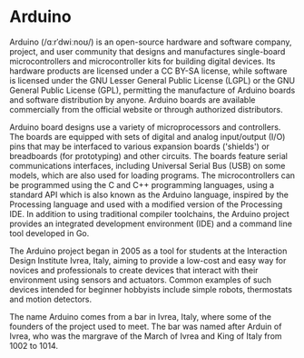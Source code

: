 # Arduino
Arduino (/ɑːrˈdwiːnoʊ/) is an open-source hardware and software company, project, and user community that designs and manufactures single-board microcontrollers and microcontroller kits for building digital devices. Its hardware products are licensed under a CC BY-SA license, while software is licensed under the GNU Lesser General Public License (LGPL) or the GNU General Public License (GPL), permitting the manufacture of Arduino boards and software distribution by anyone. Arduino boards are available commercially from the official website or through authorized distributors.

Arduino board designs use a variety of microprocessors and controllers. The boards are equipped with sets of digital and analog input/output (I/O) pins that may be interfaced to various expansion boards ('shields') or breadboards (for prototyping) and other circuits. The boards feature serial communications interfaces, including Universal Serial Bus (USB) on some models, which are also used for loading programs. The microcontrollers can be programmed using the C and C++ programming languages, using a standard API which is also known as the Arduino language, inspired by the Processing language and used with a modified version of the Processing IDE. In addition to using traditional compiler toolchains, the Arduino project provides an integrated development environment (IDE) and a command line tool developed in Go.

The Arduino project began in 2005 as a tool for students at the Interaction Design Institute Ivrea, Italy, aiming to provide a low-cost and easy way for novices and professionals to create devices that interact with their environment using sensors and actuators. Common examples of such devices intended for beginner hobbyists include simple robots, thermostats and motion detectors. 

The name Arduino comes from a bar in Ivrea, Italy, where some of the founders of the project used to meet. The bar was named after Arduin of Ivrea, who was the margrave of the March of Ivrea and King of Italy from 1002 to 1014.
